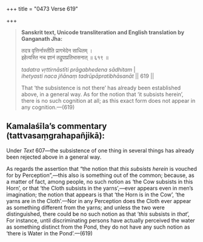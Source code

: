 +++
title = "0473 Verse 619"

+++
> **Sanskrit text, Unicode transliteration and English translation by Ganganath Jha:** 
>
> तदत्र वृत्तिर्नास्तीति प्रागभेदेन साधितम् ।  
> इहेत्यस्ति नच ज्ञानं तद्रूपाप्रतिभासनात् ॥ ६१९ ॥ 
>
> *tadatra vṛttirnāstīti prāgabhedena sādhitam* \|  
> *ihetyasti naca jñānaṃ tadrūpāpratibhāsanāt* \|\| 619 \|\| 
>
> That ‘the subsistence is not there’ has already been established above, in a general way. As for the notion that ‘it subsists herein’, there is no such cognition at all; as this exact form does not appear in any cognition.—(619)



## Kamalaśīla’s commentary (tattvasaṃgrahapañjikā):

Under *Text* 607—the subsistence of one thing in several things has already been rejected above in a general way.

As regards the assertion that “the notion that *this subsists herein* is vouched for by Perception”,—this also is something out of the common; because, as a matter of fact, among people, no such notion as ‘the Cow subsists in this Horn’, or that ‘the Cloth subsists in the yarns’,—ever appears even in men’s imagination; the notion that appears is that ‘the Horn is in the Cow’, ‘the yarns are in the Cloth’.—Nor in any Perception does the Cloth ever appear as something different from the yarns; and unless the two were distinguished, there could be no such notion as that ‘*this* subsists in *that*’, For instance, until discriminating persons have actually perceived the water as something distinct from the Pond, they do not have any such notion as ‘there is Water in the Pond’.—(619)


